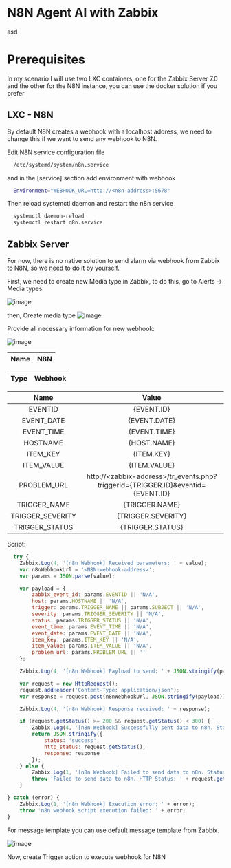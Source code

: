 
# N8N Agent AI with Zabbix



asd
# Prerequisites
In my scenario I will use two LXC containers, one for the Zabbix Server 7.0 and the other for the N8N instance, you can use the docker solution if you prefer

## LXC - N8N
By default N8N creates a webhook with a localhost address, we need to change this if we want to send any webhook to N8N. 


Edit N8N service configuration file

```bash
  /etc/systemd/system/n8n.service
```

and in the [service] section add environment with webhook
```bash
  Environment="WEBHOOK_URL=http://<n8n-address>:5678"
```
Then reload systemctl daemon and restart the n8n service
```bash
  systemctl daemon-reload
  systemctl restart n8n.service
```
## Zabbix Server

For now, there is no native solution to send alarm via webhook from Zabbix to N8N, so we need to do it by yourself.

First, we need to create new Media type in Zabbix, to do this, go to Alerts -> Media types

![image](https://github.com/user-attachments/assets/bd189091-87f2-4cd6-b2eb-77cc05793393)

then, Create media type 
![image](https://github.com/user-attachments/assets/e4f164f8-b03d-44bc-aa84-da26b8c9997a)

Provide all necessary information for new webhook:

![image](https://github.com/user-attachments/assets/f6d23a95-5294-49fa-9573-90a52a921e5c)

|Name|N8N|
|:---:|:---:|

|Type |Webhook|
|--- | ---|

| Name     | Value      |
| :---:| :---:      |
| EVENTID        |{EVENT.ID}|
| EVENT_DATE     |{EVENT.DATE}|
| EVENT_TIME     |{EVENT.TIME}|
| HOSTNAME     |{HOST.NAME}|
| ITEM_KEY     |{ITEM.KEY}|
| ITEM_VALUE     |{ITEM.VALUE}|
| PROBLEM_URL     |http://\<zabbix-address>/tr_events.php?triggerid={TRIGGER.ID}&eventid={EVENT.ID}|
| TRIGGER_NAME     |{TRIGGER.NAME}|
| TRIGGER_SEVERITY     |{TRIGGER.SEVERITY}|
| TRIGGER_STATUS     |{TRIGGER.STATUS}|


Script:

```javascript
  try {
    Zabbix.Log(4, '[n8n Webhook] Received parameters: ' + value);
    var n8nWebhookUrl = '<N8N-webhook-address>';
    var params = JSON.parse(value);

    var payload = {
        zabbix_event_id: params.EVENTID || 'N/A',
        host: params.HOSTNAME || 'N/A',
        trigger: params.TRIGGER_NAME || params.SUBJECT || 'N/A',
        severity: params.TRIGGER_SEVERITY || 'N/A',
        status: params.TRIGGER_STATUS || 'N/A',
        event_time: params.EVENT_TIME || 'N/A',
        event_date: params.EVENT_DATE || 'N/A',
		item_key: params.ITEM_KEY || 'N/A',
        item_value: params.ITEM_VALUE || 'N/A',
        problem_url: params.PROBLEM_URL || ''
    };

    Zabbix.Log(4, '[n8n Webhook] Payload to send: ' + JSON.stringify(payload));

    var request = new HttpRequest();
    request.addHeader('Content-Type: application/json');
    var response = request.post(n8nWebhookUrl, JSON.stringify(payload));

    Zabbix.Log(4, '[n8n Webhook] Response received: ' + response);

    if (request.getStatus() >= 200 && request.getStatus() < 300) {
        Zabbix.Log(4, '[n8n Webhook] Successfully sent data to n8n. Status: ' + request.getStatus());
        return JSON.stringify({
            status: 'success',
            http_status: request.getStatus(),
            response: response
        });
    } else {
        Zabbix.Log(1, '[n8n Webhook] Failed to send data to n8n. Status: ' + request.getStatus() + ' Response: ' + response);
        throw 'Failed to send data to n8n. HTTP Status: ' + request.getStatus() + ' Response: ' + response;
    }

} catch (error) {
    Zabbix.Log(1, '[n8n Webhook] Execution error: ' + error);
    throw 'n8n webhook script execution failed: ' + error;
}
```



For message template you can use default message template from Zabbix.

![image](https://github.com/user-attachments/assets/97ba03bd-5358-4c1d-963b-e000ea647f59)

Now, create Trigger action to execute webhook for N8N

